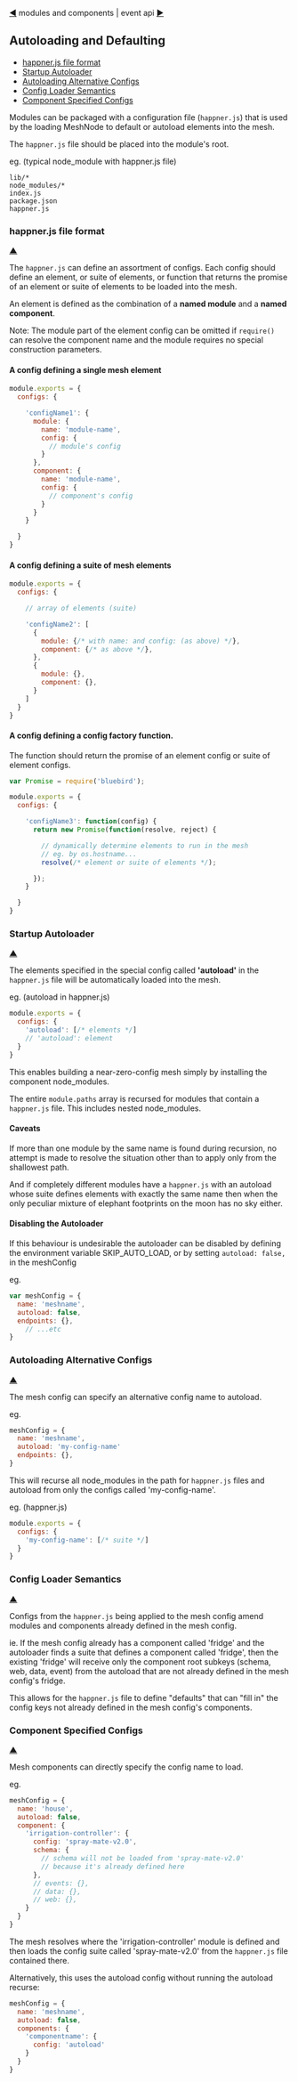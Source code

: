 [&#9664;](modules.md) modules and components | event api [&#9654;](event.md)

## Autoloading and Defaulting

* [happner.js file format](#happnerjs-file-format)
* [Startup Autoloader](#startup-autoloader)
* [Autoloading Alternative Configs](#autoloading-alternative-configs)
* [Config Loader Semantics](#config-loader-semantics)
* [Component Specified Configs](#component-specified-configs)


Modules can be packaged with a configuration file (`happner.js`) that is used by the loading MeshNode to default or autoload elements into the mesh.

The `happner.js` file should be placed into the module's root.

eg. (typical node_module with happner.js file)

```
lib/*
node_modules/*
index.js
package.json
happner.js
```

### happner.js file format

[&#9650;](#)

The `happner.js` can define an assortment of configs. Each config should define an element, or suite of elements, or function that returns the promise of an element or suite of elements to be loaded into the mesh.

An element is defined as the combination of a __named module__ and a __named component__.

Note: The module part of the element config can be omitted if `require()` can resolve the component name and the module requires no special construction parameters.

#### A config defining a single mesh element

```javascript
module.exports = {
  configs: {

    'configName1': {
      module: {
        name: 'module-name',
        config: {
          // module's config
        }
      },
      component: {
        name: 'module-name',
        config: {
          // component's config
        }
      }
    }

  }
}
```

#### A config defining a suite of mesh elements

```javascript
module.exports = {
  configs: {

    // array of elements (suite)

    'configName2': [
      {
        module: {/* with name: and config: (as above) */},
        component: {/* as above */},
      }, 
      {
        module: {},
        component: {},
      }
    ]
  }
}
```


#### A config defining a config factory function.

The function should return the promise of an element config or suite of element configs.

```javascript
var Promise = require('bluebird');

module.exports = {
  configs: {

    'configName3': function(config) {
      return new Promise(function(resolve, reject) {

        // dynamically determine elements to run in the mesh
        // eg. by os.hostname...
        resolve(/* element or suite of elements */);

      });
    }

  }
}
```

### Startup Autoloader

[&#9650;](#)

The elements specified in the special config called __'autoload'__ in the `happner.js` file will be automatically loaded into the mesh.

eg. (autoload in happner.js)
```javascript
module.exports = {
  configs: {
    'autoload': [/* elements */]
    // 'autoload': element
  }
}
```

This enables building a near-zero-config mesh simply by installing the component node_modules.

The entire `module.paths` array is recursed for modules that contain a `happner.js` file. This includes nested node_modules. 

#### Caveats

If more than one module by the same name is found during recursion, no attempt is made to resolve the situation other than to apply only from the shallowest path.

And if completely different modules have a `happner.js` with an autoload whose suite defines elements with exactly the same name then when the only peculiar mixture of elephant footprints on the moon has no sky either.


#### Disabling the Autoloader

If this behaviour is undesirable the autoloader can be disabled by defining the environment variable SKIP_AUTO_LOAD, or by setting `autoload: false,` in the meshConfig

eg. 
```javascript
var meshConfig = {
  name: 'meshname',
  autoload: false,
  endpoints: {},
    // ...etc
}
```

### Autoloading Alternative Configs

[&#9650;](#)

The mesh config can specify an alternative config name to autoload.

eg.
```javascript
meshConfig = {
  name: 'meshname',
  autoload: 'my-config-name'
  endpoints: {},
}
```

This will recurse all node_modules in the path for `happner.js` files and autoload from only the configs called 'my-config-name'.

eg. (happner.js)
```javascript
module.exports = {
  configs: {
    'my-config-name': [/* suite */]
  }
}
```

### Config Loader Semantics

[&#9650;](#)

Configs from the `happner.js` being applied to the mesh config amend modules and components already defined in the mesh config.

ie. If the mesh config already has a component called 'fridge' and the autoloader finds a suite that defines a component called 'fridge', then the existing 'fridge' will receive only the component root subkeys (schema, web, data, event) from the autoload that are not already defined in the mesh config's fridge.

This allows for the `happner.js` file to define "defaults" that can "fill in" the config keys not already defined in the mesh config's components.


### Component Specified Configs

[&#9650;](#)

Mesh components can directly specify the config name to load.

eg.
```javascript
meshConfig = {
  name: 'house',
  autoload: false,
  component: {
    'irrigation-controller': {
      config: 'spray-mate-v2.0',
      schema: {
        // schema will not be loaded from 'spray-mate-v2.0'
        // because it's already defined here
      },
      // events: {},
      // data: {},
      // web: {},
    }
  }
}
```

The mesh resolves where the 'irrigation-controller' module is defined and then loads the config suite called 'spray-mate-v2.0' from the `happner.js` file contained there.

Alternatively, this uses the autoload config without running the autoload recurse:

```javascript
meshConfig = {
  name: 'meshname',
  autoload: false,
  components: {
    'componentname': {
      config: 'autoload'
    }
  }
}
```

